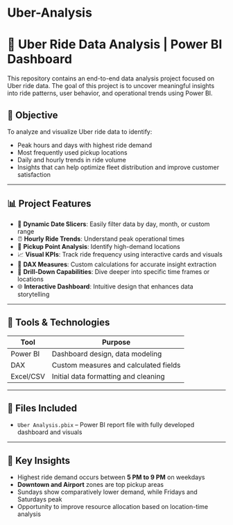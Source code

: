 # Uber-Analysis
# 🚕 Uber Ride Data Analysis | Power BI Dashboard

This repository contains an end-to-end data analysis project focused on Uber ride data. The goal of this project is to uncover meaningful insights into ride patterns, user behavior, and operational trends using Power BI.

## 📌 Objective

To analyze and visualize Uber ride data to identify:
- Peak hours and days with highest ride demand
- Most frequently used pickup locations
- Daily and hourly trends in ride volume
- Insights that can help optimize fleet distribution and improve customer satisfaction

---

## 📊 Project Features

- 📅 **Dynamic Date Slicers**: Easily filter data by day, month, or custom range  
- ⏰ **Hourly Ride Trends**: Understand peak operational times  
- 📍 **Pickup Point Analysis**: Identify high-demand locations  
- 📈 **Visual KPIs**: Track ride frequency using interactive cards and visuals  
- 🧠 **DAX Measures**: Custom calculations for accurate insight extraction  
- 🔎 **Drill-Down Capabilities**: Dive deeper into specific time frames or locations  
- 🌐 **Interactive Dashboard**: Intuitive design that enhances data storytelling

---

## 🧰 Tools & Technologies

| Tool        | Purpose                             |
|-------------|-------------------------------------|
| Power BI    | Dashboard design, data modeling     |
| DAX         | Custom measures and calculated fields |
| Excel/CSV   | Initial data formatting and cleaning |

---

## 📁 Files Included

- `Uber Analysis.pbix` – Power BI report file with fully developed dashboard and visuals

---

## 🧠 Key Insights

- Highest ride demand occurs between **5 PM to 9 PM** on weekdays
- **Downtown and Airport** zones are top pickup areas
- Sundays show comparatively lower demand, while Fridays and Saturdays peak
- Opportunity to improve resource allocation based on location-time analysis
